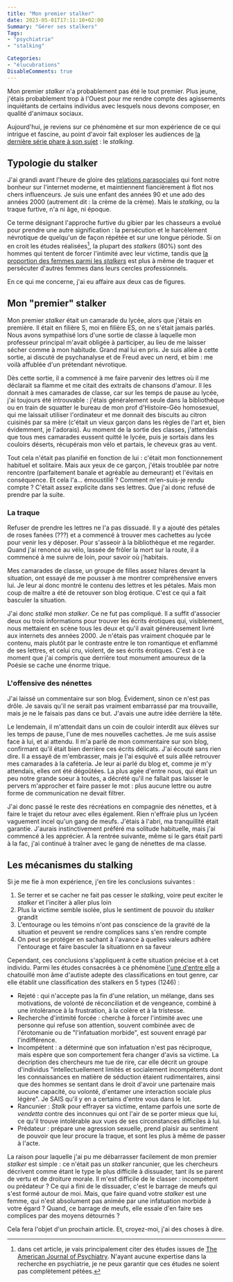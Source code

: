 ```yaml
---
title: "Mon premier stalker"
date: 2023-05-01T17:11:10+02:00
Summary: "Gérer ses stalkers"
Tags:
- "psychiatrie"
- "stalking"

Categories:
- "élucubrations"
DisableComments: true
---
```


Mon premier _stalker_ n'a probablement pas été le tout premier. Plus jeune, j'étais probablement trop à l'Ouest pour me rendre compte des agissements inquiétants de certains individus avec lesquels nous devons composer, en qualité d'animaux sociaux.

Aujourd'hui, je reviens sur ce phénomène et sur mon expérience de ce qui intrigue et fascine, au point d'avoir fait exploser les audiences de [la dernière série phare à son sujet](https://fr.wikipedia.org/wiki/You_(série_télévisée)) : le _stalking_.

## Typologie du stalker

J'ai grandi avant l'heure de gloire des [relations parasociales](https://fr.wikipedia.org/wiki/Relation_parasociale) qui font notre bonheur sur l'internet moderne, et maintiennent fiancièrement à flot nos chers influenceurs. Je suis une enfant des années 90 et une ado des années 2000 (autrement dit : la crème de la crème). Mais le _stalking_, ou la traque furtive, n'a ni âge, ni époque.

Ce terme désignant l'approche furtive du gibier par les chasseurs a evolué pour prendre une autre signification : la persécution et le harcèlement névrotique de quelqu'un de façon répétée et sur une longue période. Si on en croit les études réalisées[^1], la plupart des _stalkers_ (80%) sont des hommes qui tentent de forcer l'intimité avec leur victime, tandis que [la proportion des femmes parmi les _stalkers_](https://ajp.psychiatryonline.org/doi/epdf/10.1176/appi.ajp.158.12.2056) est plus à même de traquer et persécuter d'autres femmes dans leurs cercles professionnels.

[^1]: dans cet article, je vais principalement citer des études issues de [The American Journal of Psychiatry](https://ajp.psychiatryonline.org). N'ayant aucune expertise dans la recherche en psychiatrie, je ne peux garantir que ces études ne soient pas complètement pétées.

En ce qui me concerne, j'ai eu affaire aux deux cas de figures.

## Mon "premier" stalker

Mon premier _stalker_ était un camarade du lycée, alors que j'étais en première. Il était en filière S, moi en filière ES, on ne s'était jamais parlés. Nous avons sympathisé lors d'une sortie de classe à laquelle mon professeur principal m'avait obligée à participer, au lieu de me laisser sécher comme à mon habitude. Grand mal lui en pris. Je suis allée à cette sortie, ai discuté de psychanalyse et de Freud avec un nerd, et bim : me voilà affublée d'un prétendant névrotique.

Dès cette sortie, il a commencé à me faire parvenir des lettres où il me déclarait sa flamme et me citait des extraits de chansons d'amour. Il les donnait à mes camarades de classe, car sur les temps de pause au lycée, j'ai toujours été introuvable : j'étais généralement seule dans la bibliothèque ou en train de squatter le bureau de mon prof d'Histoire-Géo homosexuel, qui me laissait utiliser l'ordinateur et me donnait des biscuits au citron cuisinés par sa mère (c'était un vieux garçon dans les règles de l'art et, bien évidemment, je l'adorais). Au moment de la sortie des classes, j'attendais que tous mes camarades eussent quitté le lycée, puis je sortais dans les couloirs déserts, récupérais mon vélo et partais, le cheveux gras au vent.

Tout cela n'était pas planifié en fonction de lui : c'était mon fonctionnement habituel et solitaire. Mais aux yeux de ce garçon, j'étais troublée par notre rencontre (parfaitement banale et agréable au demeurant) et l'évitais en conséquence. Et cela l'a... émoustillé ? Comment m'en-suis-je rendu compte ? C'était assez explicite dans ses lettres. Que j'ai donc refusé de prendre par la suite.

### La traque

Refuser de prendre les lettres ne l'a pas dissuadé. Il y a ajouté des pétales de roses fanées (???) et a commencé à trouver mes cachettes au lycée pour venir les y déposer. Pour s'asseoir à la bibliothèque et me regarder. Quand j'ai renoncé au vélo, lassée de frôler la mort sur la route, il a commencé à me suivre de loin, pour savoir où j'habitais.

Mes camarades de classe, un groupe de filles assez hilares devant la situation, ont essayé de me pousser à me montrer compréhensive envers lui. Je leur ai donc montré le contenu des lettres et les pétales. Mais mon coup de maître a été de retouver son blog érotique. C'est ce qui a fait basculer la situation.

J'ai donc _stalké_ mon _stalker_. Ce ne fut pas compliqué. Il a suffit d'associer deux ou trois informations pour trouver les écrits érotiques qui, visiblement, nous mettaient en scène tous les deux et qu'il avait généreusement livré aux internets des années 2000. Je n'étais pas vraiment choquée par le contenu, mais plutôt par le contraste entre le ton romantique et enflammé de ses lettres, et celui cru, violent, de ses écrits érotiques.  C'est à ce moment que j'ai compris que derrière tout monument amoureux de la Poésie se cache une énorme trique.

### L'offensive des nénettes

J'ai laissé un commentaire sur son blog. Évidement, sinon ce n'est pas drôle. Je savais qu'il ne serait pas vraiment embarrassé par ma trouvaille, mais je ne le faisais pas dans ce but. J'avais une autre idée derrière la tête.

Le lendemain, il m'attendait dans un coin de couloir interdit aux élèves sur les temps de pause, l'une de mes nouvelles cachettes. Je me suis assise face à lui, et ai attendu. Il m'a parlé de mon commentaire sur son blog, confirmant qu'il était bien derrière ces écrits délicats. J'ai écouté sans rien dire. Il a essayé de m'embrasser, mais je l'ai esquivé et suis allée retrouver mes camarades à la caféteria. Je leur ai parlé du blog et, comme je m'y attendais, elles ont été dégoûtées. La plus agée d'entre nous, qui était un peu notre grande soeur à toutes, a décrété qu'il ne fallait pas laisser le pervers m'approcher et faire passer le mot : plus aucune lettre ou autre forme de communication ne devait filtrer.

J'ai donc passé le reste des récréations en compagnie des nénettes, et à faire le trajet du retour avec elles également. Rien n'effraie plus un lycéen vaguement incel qu'un gang de meufs. J'étais à l'abri, ma tranquillité était garantie. J'aurais instinctivement préféré ma solitude habituelle, mais j'ai commencé à les apprécier. À la rentrée suivante, même si le gars était parti à la fac, j'ai continué à traîner avec le gang de nénettes de ma classe.

## Les mécanismes du stalking

Si je me fie à mon expérience, j'en tire les conclusions suivantes : 

1. Se terrer et se cacher ne fait pas cesser le _stalking_, voire peut exciter le _stalker_ et l'inciter à aller plus loin
2. Plus la victime semble isolée, plus le sentiment de pouvoir du _stalker_ grandit
3. L'entourage ou les témoins n'ont pas conscience de la gravité de la situation et peuvent se rendre complices sans s'en rendre compte
4. On peut se protéger en sachant à l'avance à quelles valeurs adhère l'entourage et faire basculer la situationn en sa faveur

Cependant, ces conclusions s'appliquent à cette situation précise et à cet individu. Parmi les études consacrées à ce phénomène [l'une d'entre elle](https://ajp.psychiatryonline.org/doi/epdf/10.1176/ajp.156.8.1244) a chatouillé mon âme d'autiste adepte des classifications en tout genre, car elle établit une classification des stalkers en 5 types (1246) :

- Rejeté : qui n'accepte pas la fin d'une relation, un mélange, dans ses motivations, de volonté de réconciliation et de vengeance, combiné à une intolérance à la frustration, à la colère et à la tristesse.
- Recherche d'intimité forcée : cherche à forcer l'intimité avec une personne qui refuse son attention, souvent combinée avec de l'érotomanie ou de "l'infatuation morbide", est souvent enragé par l'indifférence.
- Incompétent : a déterminé que son infatuation n'est pas réciproque, mais espère que son comportement fera changer d'avis sa victime. La decription des chercheurs me tue de rire, car elle décrit un groupe d'individus "intellectuellement limités et socialement incompétents dont les connaissances en matière de séduction étaient rudimentaires, ainsi que des hommes se sentant dans le droit d'avoir une partenaire mais aucune capacité, ou volonté, d'entamer une interaction sociale plus légère". Je SAIS qu'il y en a certains d'entre vous dans le lot.
- Rancunier : _Stalk_ pour effrayer sa victime, entame parfois une sorte de _vendetta_ contre des inconnues qui ont l'air de se porter mieux que lui, ce qu'il trouve intolérable aux vues de ses circonstances difficiles à lui.
- Prédateur : prépare une agression sexuelle, prend plaisir au sentiment de pouvoir que leur procure la traque, et sont les plus à même de passer à l'acte.

La raison pour laquelle j'ai pu me débarrasser facilement de mon premier _stalker_ est simple : ce n'était pas un _stalker_ rancunier, que les chercheurs décrivent comme étant le type le plus difficile à dissuader, tant ils se parent de vertu et de droiture morale. Il m'est difficile de le classer : incompétent ou prédateur ? Ce qui a fini de le dissuader, c'est le barrage de meufs qui s'est formé autour de moi. Mais, que faire quand votre _stalker_ est une femme, qui n'est absolument pas animée par une infatuation morbide à votre égard ? Quand, ce barrage de meufs, elle essaie d'en faire ses complices par des moyens détournés ?

Cela fera l'objet d'un prochain article. Et, croyez-moi, j'ai des choses à dire.
